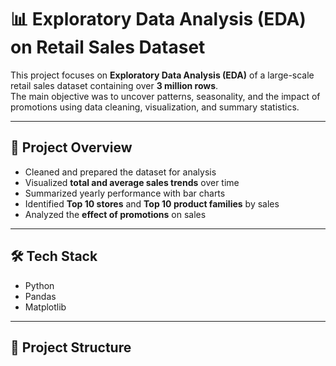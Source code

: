 # 📊 Exploratory Data Analysis (EDA) on Retail Sales Dataset

This project focuses on **Exploratory Data Analysis (EDA)** of a large-scale retail sales dataset containing over **3 million rows**.  
The main objective was to uncover patterns, seasonality, and the impact of promotions using data cleaning, visualization, and summary statistics.

---

## 🔹 Project Overview
- Cleaned and prepared the dataset for analysis  
- Visualized **total and average sales trends** over time  
- Summarized yearly performance with bar charts  
- Identified **Top 10 stores** and **Top 10 product families** by sales  
- Analyzed the **effect of promotions** on sales  

---

## 🛠️ Tech Stack
- Python  
- Pandas  
- Matplotlib  

---

## 📂 Project Structure
